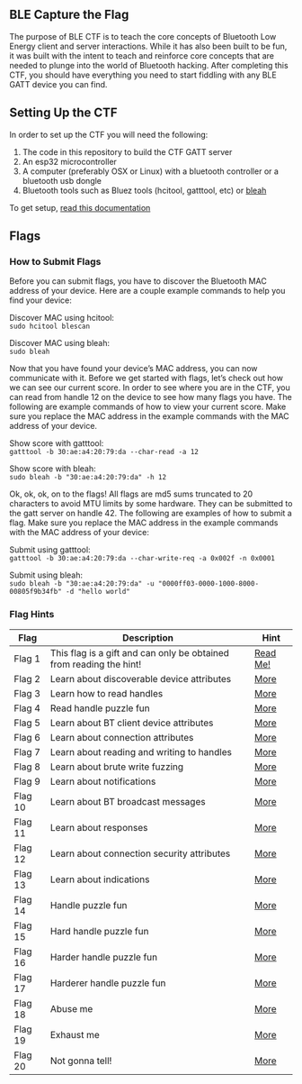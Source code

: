 ## BLE Capture the Flag
The purpose of BLE CTF is to teach the core concepts of Bluetooth Low Energy client and server interactions.  While it has also been built to be fun, it was built with the intent to teach and reinforce core concepts that are needed to plunge into the world of Bluetooth hacking.  After completing this CTF, you should have everything you need to start fiddling with any BLE GATT device you can find.

## Setting Up the CTF
In order to set up the CTF you will need the following:
1. The code in this repository to build the CTF GATT server
2. An esp32 microcontroller
3. A computer (preferably OSX or Linux) with a bluetooth controller or a bluetooth usb dongle
4. Bluetooth tools such as Bluez tools (hcitool, gatttool, etc) or [bleah](https://github.com/evilsocket/bleah)

To get setup, [read this documentation](docs/setup.md)

## Flags

### How to Submit Flags

Before you can submit flags, you have to discover the Bluetooth MAC address of your device.  Here are a couple example commands to help you find your device:

Discover MAC using hcitool:   
```` sudo hcitool blescan ````

Discover MAC using bleah:   
```` sudo bleah ````

Now that you have found your device’s MAC address, you can now communicate with it.  Before we get started with flags, let’s check out how we can see our current score.  In order to see where you are in the CTF, you can read from handle 12 on the device to see how many flags you have.  The following are example commands of how to view your current score.  Make sure you replace the MAC address in the example commands with the MAC address of your device. 

Show score with gatttool:  
```` gatttool -b 30:ae:a4:20:79:da --char-read -a 12  ````

Show score with bleah:  
```` sudo bleah -b "30:ae:a4:20:79:da" -h 12 ````

Ok, ok, ok, on to the flags! All flags are md5 sums truncated to 20 characters to avoid MTU limits by some hardware.  They can be submitted to the gatt server on handle 42.  The following are examples of how to submit a flag.  Make sure you replace the MAC address in the example commands with the MAC address of your device:   

Submit using gatttool:  
```` gatttool -b 30:ae:a4:20:79:da --char-write-req -a 0x002f -n 0x0001 ````

Submit using bleah:  
```` sudo bleah -b "30:ae:a4:20:79:da" -u "0000ff03-0000-1000-8000-00805f9b34fb" -d "hello world" ````

### Flag Hints
| Flag | Description | Hint |
| ------- | ----------------------------- | ------- |
| Flag 1 | This flag is a gift and can only be obtained from reading the hint! | [Read Me!](docs/hints/flag1.md) |
| Flag 2 | Learn about discoverable device attributes | [More](docs/hints/flag2.md) |
| Flag 3 | Learn how to read handles | [More](docs/hints/flag3.md) |
| Flag 4 | Read handle puzzle fun | [More](docs/hints/flag4.md) |
| Flag 5 | Learn about BT client device attributes | [More](docs/hints/flag5.md) |
| Flag 6 | Learn about connection attributes | [More](docs/hints/flag6.md) |
| Flag 7 | Learn about reading and writing to handles | [More](docs/hints/flag7.md) |
| Flag 8 | Learn about brute write fuzzing | [More](docs/hints/flag8.md) |
| Flag 9 | Learn about notifications | [More](docs/hints/flag9.md) |
| Flag 10 | Learn about BT broadcast messages | [More](docs/hints/flag10.md) |
| Flag 11 | Learn about responses | [More](docs/hints/flag11.md) |
| Flag 12 | Learn about connection security attributes | [More](docs/hints/flag12.md) |
| Flag 13 | Learn about indications | [More](docs/hints/flag13.md) |
| Flag 14 | Handle puzzle fun | [More](docs/hints/flag14.md) |
| Flag 15 | Hard handle puzzle fun | [More](docs/hints/flag15.md) |
| Flag 16 | Harder handle puzzle fun | [More](docs/hints/flag16.md) |
| Flag 17 | Harderer handle puzzle fun | [More](docs/hints/flag17.md) |
| Flag 18 | Abuse me | [More](docs/hints/flag18.md) |
| Flag 19 | Exhaust me | [More](docs/hints/flag19.md) |
| Flag 20 | Not gonna tell! | [More](docs/hints/flag20.md) |

